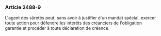 ### Article 2488-9

L'agent des sûretés peut, sans avoir à justifier d'un mandat spécial, exercer toute action pour défendre les intérêts des créanciers de l'obligation garantie et procéder à toute déclaration de créance.

